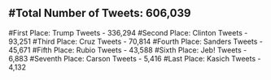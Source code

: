 #Total Number of Tweets: 606,039 
---
#First Place: Trump Tweets - 336,294
#Second Place: Clinton Tweets - 93,251
#Third Place: Cruz Tweets - 70,814
#Fourth Place: Sanders Tweets - 45,671
#Fifth Place: Rubio Tweets - 43,588
#Sixth Place: Jeb! Tweets - 6,883
#Seventh Place: Carson Tweets - 5,416
#Last Place: Kasich Tweets - 4,132
